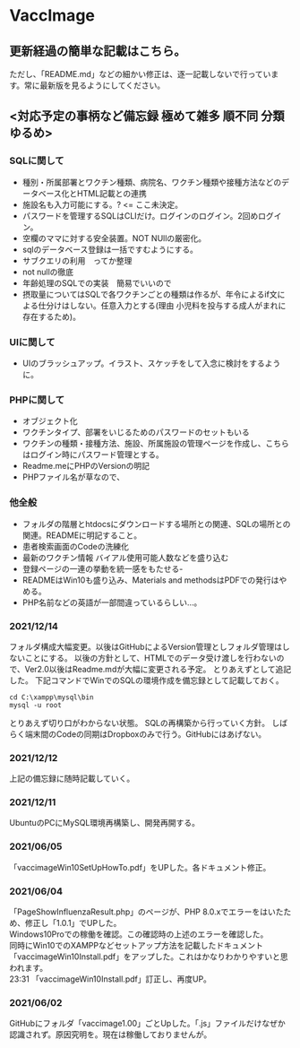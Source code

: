 # VaccImage
## 更新経過の簡単な記載はこちら。
ただし、「README.md」などの細かい修正は、逐一記載しないで行っています。常に最新版を見るようにしてください。

## <対応予定の事柄など備忘録 極めて雑多 順不同 分類ゆるめ>
### SQLに関して
- 種別・所属部署とワクチン種類、病院名、ワクチン種類や接種方法などのデータベース化とHTML記載との連携
- 施設名も入力可能にする。? <= ここ未決定。
- パスワードを管理するSQLはCLIだけ。ログインのログイン。2回めログイン。
- 空欄のママに対する安全装置。NOT NUllの厳密化。
- sqlのデータベース登録は一括ですむようにする。
- サブクエリの利用　ってか整理
- not nullの徹底
- 年齢処理のSQLでの実装　簡易でいいので
- 摂取量についてはSQLで各ワクチンごとの種類は作るが、年令によるif文による仕分けはしない。任意入力とする(理由 小児料を投与する成人がまれに存在するため)。

### UIに関して
- UIのブラッシュアップ。イラスト、スケッチをして入念に検討をするように。

### PHPに関して
- オブジェクト化
- ワクチンタイプ、部署をいじるためのパスワードのセットもいる
- ワクチンの種類・接種方法、施設、所属施設の管理ページを作成し、こちらはログイン時にパスワード管理とする。
- Readme.meにPHPのVersionの明記
- PHPファイル名が草なので、


### 他全般
- フォルダの階層とhtdocsにダウンロードする場所との関連、SQLの場所との関連。READMEに明記すること。
- 患者検索画面のCodeの洗練化
- 最新のワクチン情報 バイアル使用可能人数などを盛り込む
- 登録ページの一連の挙動を統一感をもたせる- 
- READMEはWin10も盛り込み、Materials and methodsはPDFでの発行はやめる。
- PHP名前などの英語が一部間違っているらしい…。




### 2021/12/14
フォルダ構成大幅変更。以後はGitHubによるVersion管理としフォルダ管理はしないことにする。
以後の方針として、HTMLでのデータ受け渡しを行わないので、Ver2.0以後はReadme.mdが大幅に変更される予定。
とりあえずとして追記した。
下記コマンドでWinでのSQLの環境作成を備忘録として記載しておく。

```
cd C:\xampp\mysql\bin
mysql -u root
```
とりあえず切り口がわからない状態。
SQLの再構築から行っていく方針。
しばらく端末間のCodeの同期はDropboxのみで行う。GitHubにはあげない。

### 2021/12/12
上記の備忘録に随時記載していく。

### 2021/12/11
UbuntuのPCにMySQL環境再構築し、開発再開する。

### 2021/06/05
「vaccimageWin10SetUpHowTo.pdf」をUPした。各ドキュメント修正。

### 2021/06/04
「PageShowInfluenzaResult.php」のページが、PHP 8.0.xでエラーをはいたため、修正し「1.0.1」でUPした。  
Windows10Proでの稼働を確認。この確認時の上述のエラーを確認した。  
同時にWin10でのXAMPPなどセットアップ方法を記載したドキュメント「vaccimageWin10Install.pdf」をアップした。これはかなりわかりやすいと思われます。  
23:31 「vaccimageWin10Install.pdf」訂正し、再度UP。

### 2021/06/02
GitHubにフォルダ「vaccimage1.00」ごとUpした。「.js」ファイルだけなぜか認識されず。原因究明を。現在は稼働しておりませんが。
